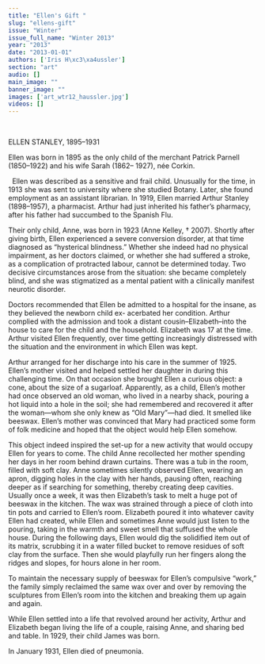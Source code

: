 ```yaml
---
title: "Ellen's Gift "
slug: "ellens-gift"
issue: "Winter"
issue_full_name: "Winter 2013"
year: "2013"
date: "2013-01-01"
authors: ['Iris H\xc3\xa4ussler']
section: "art"
audio: []
main_image: ""
banner_image: ""
images: ['art_wtr12_haussler.jpg']
videos: []
---
```

 

ELLEN STANLEY, 1895–1931

 Ellen was born in 1895 as the only child of the merchant Patrick Parnell (1850–1922) and his wife Sarah (1862– 1927), née Corkin.

  Ellen was described as a sensitive and frail child. Unusually for the time, in 1913 she was sent to university where she studied Botany. Later, she found employment as an assistant librarian. In 1919, Ellen married Arthur Stanley (1898–1957), a pharmacist. Arthur had just inherited his father’s pharmacy, after his father had succumbed to the Spanish Flu.

 Their only child, Anne, was born in 1923 (Anne Kelley, † 2007). Shortly after giving birth, Ellen experienced a severe conversion disorder, at that time diagnosed as “hysterical blindness.” Whether she indeed had no physical impairment, as her doctors claimed, or whether she had suffered a stroke, as a complication of protracted labour, cannot be determined today. Two decisive circumstances arose from the situation: she became completely blind, and she was stigmatized as a mental patient with a clinically manifest neurotic disorder.

 Doctors recommended that Ellen be admitted to a hospital for the insane, as they believed the newborn child ex- acerbated her condition. Arthur complied with the admission and took a distant cousin–Elizabeth–into the house to care for the child and the household. Elizabeth was 17 at the time. Arthur visited Ellen frequently, over time getting increasingly distressed with the situation and the environment in which Ellen was kept.

 Arthur arranged for her discharge into his care in the summer of 1925. Ellen’s mother visited and helped settled her daughter in during this challenging time. On that occasion she brought Ellen a curious object: a cone, about the size of a sugarloaf. Apparently, as a child, Ellen’s mother had once observed an old woman, who lived in a nearby shack, pouring a hot liquid into a hole in the soil; she had remembered and recovered it after the woman—whom she only knew as “Old Mary”—had died. It smelled like beeswax. Ellen’s mother was convinced that Mary had practiced some form of folk medicine and hoped that the object would help Ellen somehow.

 This object indeed inspired the set-up for a new activity that would occupy Ellen for years to come. The child Anne recollected her mother spending her days in her room behind drawn curtains. There was a tub in the room, filled with soft clay. Anne sometimes silently observed Ellen, wearing an apron, digging holes in the clay with her hands, pausing often, reaching deeper as if searching for something, thereby creating deep cavities. Usually once a week, it was then Elizabeth’s task to melt a huge pot of beeswax in the kitchen. The wax was strained through a piece of cloth into tin pots and carried to Ellen’s room. Elizabeth poured it into whatever cavity Ellen had created, while Ellen and sometimes Anne would just listen to the pouring, taking in the warmth and sweet smell that suffused the whole house. During the following days, Ellen would dig the solidified item out of its matrix, scrubbing it in a water filled bucket to remove residues of soft clay from the surface. Then she would playfully run her fingers along the ridges and slopes, for hours alone in her room.

 To maintain the necessary supply of beeswax for Ellen’s compulsive “work,” the family simply reclaimed the same wax over and over by removing the sculptures from Ellen’s room into the kitchen and breaking them up again and again.

 While Ellen settled into a life that revolved around her activity, Arthur and Elizabeth began living the life of a couple, raising Anne, and sharing bed and table. In 1929, their child James was born.

 In January 1931, Ellen died of pneumonia.

 

